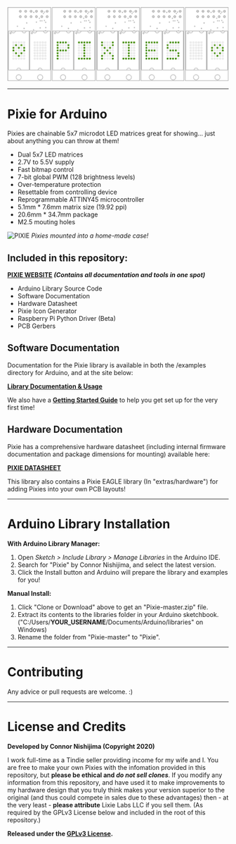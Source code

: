 ![Pixie](extras/img/modules_banner.png)

----------
# Pixie for Arduino

Pixies are chainable 5x7 microdot LED matrices great for showing... just about anything you can throw at them!

- Dual 5x7 LED matrices
- 2.7V to 5.5V supply
- Fast bitmap control
- 7-bit global PWM (128 brightness levels)
- Over-temperature protection
- Resettable from controlling device
- Reprogrammable ATTINY45 microcontroller
- 5.1mm * 7.6mm matrix size (19.92 ppi)
- 20.6mm * 34.7mm package
- M2.5 mouting holes

![PIXIE](https://i.imgur.com/s4ye4Uu.jpg)
*Pixies mounted into a home-made case!*

## Included in this repository:

**[PIXIE WEBSITE](https://connornishijima.github.io/Pixie/) *(Contains all documentation and tools in one spot)***

- Arduino Library Source Code
- Software Documentation
- Hardware Datasheet
- Pixie Icon Generator
- Raspberry Pi Python Driver (Beta)
- PCB Gerbers

## Software Documentation

Documentation for the Pixie library is available in both the /examples directory for Arduino, and at the site below:

**[Library Documentation & Usage](https://connornishijima.github.io/Pixie/extras/documentation.html)**

We also have a **[Getting Started Guide](https://github.com/connornishijima/Pixie/blob/master/getting_started.md)** to help you get set up for the very first time!

## Hardware Documentation

Pixie has a comprehensive hardware datasheet (including internal firmware documentation and package dimensions for mounting) available here:

**[PIXIE DATASHEET](https://connornishijima.github.io/Pixie/extras/datasheet.html)**

This library also contains a Pixie EAGLE library (In "extras/hardware") for adding Pixies into your own PCB layouts!

----------
# Arduino Library Installation

**With Arduino Library Manager:**

1. Open *Sketch > Include Library > Manage Libraries* in the Arduino IDE.
2. Search for "Pixie" by Connor Nishijima, and select the latest version.
3. Click the Install button and Arduino will prepare the library and examples for you!

**Manual Install:**

1. Click "Clone or Download" above to get an "Pixie-master.zip" file.
2. Extract its contents to the libraries folder in your Arduino sketchbook. ("C:/Users/**YOUR_USERNAME**/Documents/Arduino/libraries" on Windows)
3. Rename the folder from "Pixie-master" to "Pixie".

----------
# Contributing
Any advice or pull requests are welcome. :)

----------
# License and Credits
**Developed by Connor Nishijima (Copyright 2020)**

I work full-time as a Tindie seller providing income for my wife and I. You are free to make your own Pixies with the infomation provided in this repository, but **please be ethical and *do not sell clones***. If you modify any information from this repository, and have used it to make improvements to my hardware design that you truly think makes your version superior to the original (and thus could compete in sales due to these advantages) then - at the very least - **please attribute** Lixie Labs LLC if you sell them. (As required by the GPLv3 License below and included in the root of this repository.)

**Released under the [GPLv3 License](http://www.gnu.org/licenses/gpl-3.0.en.html).**
